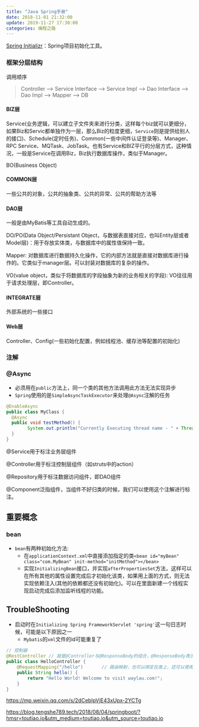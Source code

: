 ```yaml
---
title: "Java Spring手册"
date: 2018-11-01 21:32:00
update: 2019-11-27 17:30:00
categories: 编程之路
---
```


[Spring Initializr](<https://start.spring.io/>)：Spring项目初始化工具。

### 框架分层结构

调用顺序

> Controller --> Service Interface --> Service Impl --> Dao Interface --> Dao Impl --> Mapper --> DB

#### BIZ层

Service(业务逻辑，可以建立子文件夹来进行分类，这样每个biz就可以更细分，如果Biz和Servic都单独作为一层，那么Biz的粒度更细，`Service`则是提供给别人的接口)、Schedule(定时任务)、Common(一些中间件认证登录等)、Manager、RPC Service、MQTask、JobTask。也有Service和BIZ平行的分层方式，这种情况，一般是Service在调用Biz，Biz执行数据库操作，类似于Manager。

BO(Business Object)

#### COMMON层

一些公共的对象，公共的抽象类、公共的异常、公共的帮助方法等

#### DAO层

一般是由MyBatis等工具自动生成的。

DO/PO(Data Object/Persistant Object，与数据表直接对应，也叫Entity层或者Model层)：用于存放实体类，与数据库中的属性值保持一致。

Mapper: 对数据库进行数据持久化操作，它的内部方法就是直接对数据库进行操作的。它类似于manager层。可以封装对数据库的复杂的操作。

VO(value object，类似于将数据库的字段抽象为新的业务相关的字段): VO往往用于请求处理层，即Controller。

#### INTEGRATE层

外部系统的一些接口

#### Web层

Controller、Config(一些初始化配置，例如线程池、缓存池等配置的初始化)

### 注解

### @Async

- 必须用在`public`方法上，同一个类的其他方法调用此方法无法实现异步
- `Spring`使用的是`SimpleAsyncTaskExecutor`来处理`@Async`注解的任务

```java
@EnableAsync
public class MyClass {
  @Async
  public void testMethod() {
    	System.out.println("Currently Executing thread name - " + Thread.currentThread().getName());
  }
}
```

@Service用于标注业务层组件

@Controller用于标注控制层组件（如struts中的action）

@Repository用于标注数据访问组件，即DAO组件

@Component泛指组件，当组件不好归类的时候，我们可以使用这个注解进行标注。

## 重要概念

### bean

- `bean`有两种初始化方法:
  - 在`applicationContext.xml`中直接添加指定的类`<bean id="myBean" class="com.MyBean" init-method="initMethod"></bean>`
  - 实现`InitializingBean`接口，并实现`afterPropertiesSet`方法，这样可以在所有其他的属性设置完成后才初始化该类，如果用上面的方式，则无法实现依赖注入(其他的依赖都还没有初始化)。可以在里面新建一个线程实现启动完成后添加监听线程的功能。

## TroubleShooting

- 启动时在`Initializing Spring FrameworkServlet 'spring'`这一句日志时候，可能是以下原因之一
  - `Mybatis`的`xml`文件的id可能重复了



```java
// 控制器
@RestController	// 就是@Controller与@ResponseBody的组合，@ResponseBody表示该方法返回值应绑定到web响应正文。当然这个表示当前控制器支持REST
public class HelloController {
    @RequestMapping("/hello")	    // 路由映射，也可以绑定在类上，还可以使用GetMapping/PostMapping/PutMapping/DeleteMapping/PatchMapping
    public String hello() {
        return "Hello World! Welcome to visit waylau.com!";
    }
}
```







https://mp.weixin.qq.com/s/2dCebIpVjE43xUpx-2YCTg



https://blog.tengshe789.tech/2018/08/04/springboot/?hmsr=toutiao.io&utm_medium=toutiao.io&utm_source=toutiao.io



